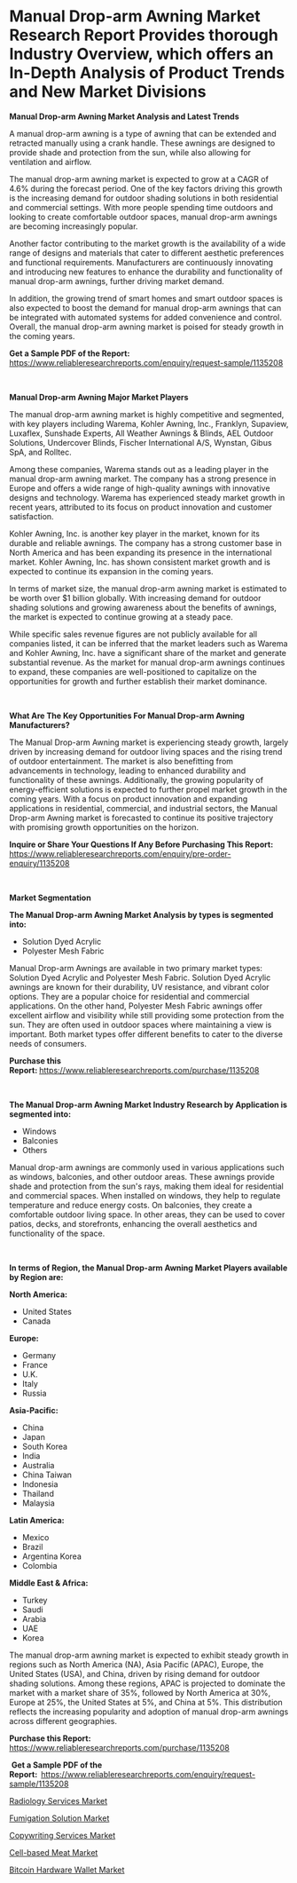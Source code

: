 <p><h1>Manual Drop-arm Awning Market Research Report Provides thorough Industry Overview, which offers an In-Depth Analysis of Product Trends and New Market Divisions</h1></p><p><strong>Manual Drop-arm Awning Market Analysis and Latest Trends</strong></p>
<p><p>A manual drop-arm awning is a type of awning that can be extended and retracted manually using a crank handle. These awnings are designed to provide shade and protection from the sun, while also allowing for ventilation and airflow.</p><p>The manual drop-arm awning market is expected to grow at a CAGR of 4.6% during the forecast period. One of the key factors driving this growth is the increasing demand for outdoor shading solutions in both residential and commercial settings. With more people spending time outdoors and looking to create comfortable outdoor spaces, manual drop-arm awnings are becoming increasingly popular.</p><p>Another factor contributing to the market growth is the availability of a wide range of designs and materials that cater to different aesthetic preferences and functional requirements. Manufacturers are continuously innovating and introducing new features to enhance the durability and functionality of manual drop-arm awnings, further driving market demand.</p><p>In addition, the growing trend of smart homes and smart outdoor spaces is also expected to boost the demand for manual drop-arm awnings that can be integrated with automated systems for added convenience and control. Overall, the manual drop-arm awning market is poised for steady growth in the coming years.</p></p>
<p><strong>Get a Sample PDF of the Report:&nbsp;</strong> <a href="https://www.reliableresearchreports.com/enquiry/request-sample/1135208">https://www.reliableresearchreports.com/enquiry/request-sample/1135208</a></p>
<p>&nbsp;</p>
<p><strong>Manual Drop-arm Awning Major Market Players</strong></p>
<p><p>The manual drop-arm awning market is highly competitive and segmented, with key players including Warema, Kohler Awning, Inc., Franklyn, Supaview, Luxaflex, Sunshade Experts, All Weather Awnings & Blinds, AEL Outdoor Solutions, Undercover Blinds, Fischer International A/S, Wynstan, Gibus SpA, and Rolltec.</p><p>Among these companies, Warema stands out as a leading player in the manual drop-arm awning market. The company has a strong presence in Europe and offers a wide range of high-quality awnings with innovative designs and technology. Warema has experienced steady market growth in recent years, attributed to its focus on product innovation and customer satisfaction.</p><p>Kohler Awning, Inc. is another key player in the market, known for its durable and reliable awnings. The company has a strong customer base in North America and has been expanding its presence in the international market. Kohler Awning, Inc. has shown consistent market growth and is expected to continue its expansion in the coming years.</p><p>In terms of market size, the manual drop-arm awning market is estimated to be worth over $1 billion globally. With increasing demand for outdoor shading solutions and growing awareness about the benefits of awnings, the market is expected to continue growing at a steady pace.</p><p>While specific sales revenue figures are not publicly available for all companies listed, it can be inferred that the market leaders such as Warema and Kohler Awning, Inc. have a significant share of the market and generate substantial revenue. As the market for manual drop-arm awnings continues to expand, these companies are well-positioned to capitalize on the opportunities for growth and further establish their market dominance.</p></p>
<p>&nbsp;</p>
<p><strong>What Are The Key Opportunities For Manual Drop-arm Awning Manufacturers?</strong></p>
<p><p>The Manual Drop-arm Awning market is experiencing steady growth, largely driven by increasing demand for outdoor living spaces and the rising trend of outdoor entertainment. The market is also benefitting from advancements in technology, leading to enhanced durability and functionality of these awnings. Additionally, the growing popularity of energy-efficient solutions is expected to further propel market growth in the coming years. With a focus on product innovation and expanding applications in residential, commercial, and industrial sectors, the Manual Drop-arm Awning market is forecasted to continue its positive trajectory with promising growth opportunities on the horizon.</p></p>
<p><strong>Inquire or Share Your Questions If Any Before Purchasing This Report:</strong> <a href="https://www.reliableresearchreports.com/enquiry/pre-order-enquiry/1135208">https://www.reliableresearchreports.com/enquiry/pre-order-enquiry/1135208</a></p>
<p>&nbsp;</p>
<p><strong>Market Segmentation</strong></p>
<p><strong>The Manual Drop-arm Awning Market Analysis by types is segmented into:</strong></p>
<p><ul><li>Solution Dyed Acrylic</li><li>Polyester Mesh Fabric</li></ul></p>
<p><p>Manual Drop-arm Awnings are available in two primary market types: Solution Dyed Acrylic and Polyester Mesh Fabric. Solution Dyed Acrylic awnings are known for their durability, UV resistance, and vibrant color options. They are a popular choice for residential and commercial applications. On the other hand, Polyester Mesh Fabric awnings offer excellent airflow and visibility while still providing some protection from the sun. They are often used in outdoor spaces where maintaining a view is important. Both market types offer different benefits to cater to the diverse needs of consumers.</p></p>
<p><strong>Purchase this Report:&nbsp;</strong><a href="https://www.reliableresearchreports.com/purchase/1135208">https://www.reliableresearchreports.com/purchase/1135208</a></p>
<p>&nbsp;</p>
<p><strong>The Manual Drop-arm Awning Market Industry Research by Application is segmented into:</strong></p>
<p><ul><li>Windows</li><li>Balconies</li><li>Others</li></ul></p>
<p><p>Manual drop-arm awnings are commonly used in various applications such as windows, balconies, and other outdoor areas. These awnings provide shade and protection from the sun's rays, making them ideal for residential and commercial spaces. When installed on windows, they help to regulate temperature and reduce energy costs. On balconies, they create a comfortable outdoor living space. In other areas, they can be used to cover patios, decks, and storefronts, enhancing the overall aesthetics and functionality of the space.</p></p>
<p>&nbsp;</p>
<p><strong>In terms of Region, the Manual Drop-arm Awning Market Players available by Region are:</strong></p>
<p>
    <p> <strong> North America: </strong>
        <ul>
            <li>United States</li>
            <li>Canada</li>
        </ul>
        </p> 
    <p> <strong> Europe: </strong>
        <ul>
            <li>Germany</li>
            <li>France</li>
            <li>U.K.</li>
            <li>Italy</li>
            <li>Russia</li>
        </ul>
        </p> 
    <p> <strong> Asia-Pacific: </strong>
        <ul>
            <li>China</li>
            <li>Japan</li>
            <li>South Korea</li>
            <li>India</li>
            <li>Australia</li>
            <li>China Taiwan</li>
            <li>Indonesia</li>
            <li>Thailand</li>
            <li>Malaysia</li>
        </ul>
        </p> 
    <p> <strong> Latin America: </strong>
        <ul>
            <li>Mexico</li>
            <li>Brazil</li>
            <li>Argentina Korea</li>
            <li>Colombia</li>
        </ul>
        </p> 
    <p> <strong> Middle East & Africa: </strong>
        <ul>
            <li>Turkey</li>
            <li>Saudi</li>
            <li>Arabia</li>
            <li>UAE</li>
            <li>Korea</li>
        </ul>
    </p>
    </p>
<p><p>The manual drop-arm awning market is expected to exhibit steady growth in regions such as North America (NA), Asia Pacific (APAC), Europe, the United States (USA), and China, driven by rising demand for outdoor shading solutions. Among these regions, APAC is projected to dominate the market with a market share of 35%, followed by North America at 30%, Europe at 25%, the United States at 5%, and China at 5%. This distribution reflects the increasing popularity and adoption of manual drop-arm awnings across different geographies.</p></p>
<p><strong>Purchase this Report: </strong><a href="https://www.reliableresearchreports.com/purchase/1135208">https://www.reliableresearchreports.com/purchase/1135208</a></p>
<p>&nbsp;<strong>Get a Sample PDF of the Report:&nbsp;&nbsp;</strong><a href="https://www.reliableresearchreports.com/enquiry/request-sample/1135208">https://www.reliableresearchreports.com/enquiry/request-sample/1135208</a></p>
<p><strong></strong></p>
<p><p><a href="https://medium.com/@joshuajackson1010/radiology-services-market-the-key-to-successful-business-strategy-forecast-till-2031-f40f087b23bc">Radiology Services Market</a></p><p><a href="https://medium.com/@joshuajackson1010/fumigation-solution-market-comprehensive-assessment-by-type-application-and-geography-7713f7c84c5e">Fumigation Solution Market</a></p><p><a href="https://medium.com/@joshuajackson1010/copywriting-services-market-competitive-analysis-market-trends-and-forecast-to-2031-8253d2f09a9c">Copywriting Services Market</a></p><p><a href="https://github.com/gulaimolin/Market-Research-Report-List-3/blob/main/cell-based-meat-market.md">Cell-based Meat Market</a></p><p><a href="https://github.com/mauripalmi/Market-Research-Report-List-2/blob/main/bitcoin-hardware-wallet-market.md">Bitcoin Hardware Wallet Market</a></p></p>